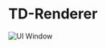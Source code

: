 # TD-Renderer

 ![UI Window](https://raw.github.com/juninjune/TD-Renderer/main/resources/README.png)
